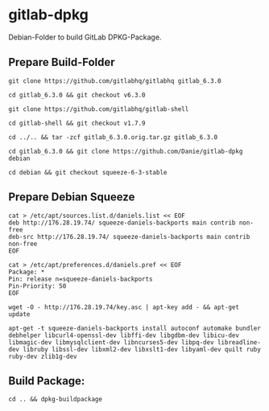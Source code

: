 # gitlab-dpkg
Debian-Folder to build GitLab DPKG-Package.

## Prepare Build-Folder

    git clone https://github.com/gitlabhq/gitlabhq gitlab_6.3.0

    cd gitlab_6.3.0 && git checkout v6.3.0

    git clone https://github.com/gitlabhq/gitlab-shell

    cd gitlab-shell && git checkout v1.7.9

    cd ../.. && tar -zcf gitlab_6.3.0.orig.tar.gz gitlab_6.3.0

    cd gitlab_6.3.0 && git clone https://github.com/Danie/gitlab-dpkg debian

    cd debian && git checkout squeeze-6-3-stable

## Prepare Debian Squeeze

    cat > /etc/apt/sources.list.d/daniels.list << EOF
    deb http://176.28.19.74/ squeeze-daniels-backports main contrib non-free
    deb-src http://176.28.19.74/ squeeze-daniels-backports main contrib non-free
    EOF

    cat > /etc/apt/preferences.d/daniels.pref << EOF
    Package: *
    Pin: release n=squeeze-daniels-backports
    Pin-Priority: 50
    EOF

    wget -O - http://176.28.19.74/key.asc | apt-key add - && apt-get update

    apt-get -t squeeze-daniels-backports install autoconf automake bundler debhelper libcurl4-openssl-dev libffi-dev libgdbm-dev libicu-dev libmagic-dev libmysqlclient-dev libncurses5-dev libpq-dev libreadline-dev libruby libssl-dev libxml2-dev libxslt1-dev libyaml-dev quilt ruby ruby-dev zlib1g-dev

## Build Package:

    cd .. && dpkg-buildpackage

